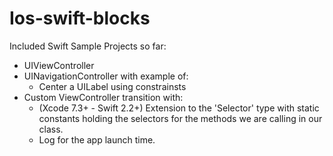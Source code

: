 # Ios-swift-blocks
Included Swift Sample Projects so far:

- UIViewController
- UINavigationController with example of: 
    - Center a UILabel using constrainsts
- Custom ViewController transition with:
    - (Xcode 7.3+ - Swift 2.2+) Extension to the 'Selector' type with static constants holding the selectors for the methods we are calling in our class. 
    - Log for the app launch time.
